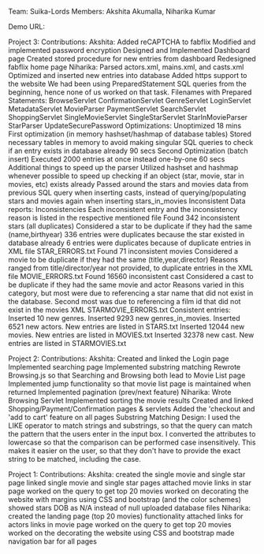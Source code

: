 Team: Suika-Lords
Members: Akshita Akumalla, Niharika Kumar

Demo URL:

Project 3:
	Contributions:
		Akshita:
			Added reCAPTCHA to fabflix
			Modified and implemented password encryption
			Designed and Implemented Dashboard page
			Created stored procedure for new entries from dashboard
			Redesigned fabflix home page
		Niharika:
			Parsed actors.xml, mains.xml, and casts.xml
			Optimized and inserted new entries into database
			Added https support to the website
		We had been using PreparedStatement SQL queries from the beginning, hence none of us worked on that task.
	Filenames with Prepared Statements:
		BrowseServlet
		ConfirmationServlet
		GenreServlet
		LoginServlet
		MetadataServlet
		MovieParser
		PaymentServlet
		SearchServlet
		ShoppingServlet
		SingleMovieServlet
		SingleStarServlet
		StarInMovieParser
		StarParser
		UpdateSecurePassword
	Optimizations:
		Unoptimized
			18 mins
		First optimization (in memory hashset/hashmap of database tables)
			Stored necessary tables in memory to avoid making singular SQL queries to check if an entry exists in database already
			90 secs
		Second Optimization (batch insert)
			Executed 2000 entries at once instead one-by-one
			60 secs
		Additional things to speed up the parser
			Utilized hashset and hashmap whenever possible to speed up checking if an object (star, movie, star in movies, etc) exists already
			Passed around the stars and movies data from previous SQL query when inserting casts, instead of querying/populating stars and movies again when inserting stars_in_movies
	Inconsistent Data reports:
		Inconsistencies
			Each inconsistent entry and the inconsistency reason is listed in the respective mentioned file
			Found 342 inconsistent stars (all duplicates)
				Considered a star to be duplicate if they had the same (name,birthyear)
				336 entries were duplicates because the star existed in database already
				6 entries were duplicates because of duplicate entries in XML file
				STAR_ERRORS.txt
			Found 71 inconsistent movies
				Considered a movie to be duplicate if they had the same (title,year,director)
				Reasons ranged from title/director/year not provided, to duplicate entries in the XML file
				MOVIE_ERRORS.txt
			Found 16560 inconsistent cast
				Considered a cast to be duplicate if they had the same movie and actor
				Reasons varied in this category, but most were due to referencing a star name that did not exist in the database. Second most was due to referencing a film id that did not exist in the movies XML
				STARMOVIE_ERRORS.txt
	Consistent entries:
		Inserted 10 new genres.
		Inserted 9293 new genres_in_movies.
		Inserted 6521 new actors. New entries are listed in STARS.txt
		Inserted 12044 new movies. New entries are listed in MOVIES.txt
		Inserted 32378 new cast. New entries are listed in STARMOVIES.txt


Project 2:
	Contributions:
		Akshita:
			Created and linked the Login page
			Implemented searching page
			Implemented substring matching
			Rewrote Browsing.js so that Searching and Browsing both lead to Movie List page
			Implemented jump functionality so that movie list page is maintained when returned
			Implemented pagination (prev/next feature)
		Niharika:
			Wrote Browsing Servlet
			Implemented sorting the movie results
			Created and linked Shopping/Payment/Confirmation pages & servlets
			Added the 'checkout and 'add to cart' feature on all pages
		Substring Matching Design:
			I used the LIKE operator to match strings and substrings, so that the query can match the pattern that the users enter in the input box.
			I converted the attributes to lowercase so that the comparison can be performed case insensitively. This makes it easier on the user, so that they don't have to provide the exact string to be matched, including the case.


Project 1:
	Contributions:
		Akshita:
			created the single movie and single star page
			linked single movie and single star pages
			attached movie links in star page
			worked on the query to get top 20 movies
			worked on decorating the website with margins using CSS and bootstrap (and the color schemes)
			showed stars DOB as N/A instead of null
			uploaded database files
		Niharika:
			created the landing page (top 20 movies) functionality
			attached links for actors links in movie page
			worked on the query to get top 20 movies
			worked on the decorating the website using CSS and bootstrap
			made navigation bar for all pages



